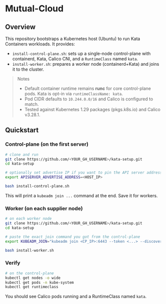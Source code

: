 # Mutual-Cloud

## Overview
This repository bootstraps a Kubernetes host (Ubuntu) to run Kata Containers workloads. It provides:
- `install-control-plane.sh`: sets up a single-node control-plane with containerd, Kata, Calico CNI, and a `RuntimeClass` named `kata`.
- `install-worker.sh`: prepares a worker node (containerd+Kata) and joins it to the cluster.

> Notes
> - Default container runtime remains **runc** for core control-plane pods. Kata is opt-in via `runtimeClassName: kata`.
> - Pod CIDR defaults to `10.244.0.0/16` and Calico is configured to match.
> - Tested against Kubernetes 1.29 packages (pkgs.k8s.io) and Calico v3.28.1.

## Quickstart

### Control-plane (on the first server)
```bash
# clone and run
git clone https://github.com/<YOUR_GH_USERNAME>/kata-setup.git
cd kata-setup

# optionally set advertise IP if you want to pin the API server address
export APISERVER_ADVERTISE_ADDRESS=<HOST_IP>

bash install-control-plane.sh
```
This will print a `kubeadm join ...` command at the end. Save it for workers.

### Worker (on each supplier node)
```bash
# on each worker node
git clone https://github.com/<YOUR_GH_USERNAME>/kata-setup.git
cd kata-setup

# paste the exact join command you got from the control-plane
export KUBEADM_JOIN="kubeadm join <CP_IP>:6443 --token <...> --discovery-token-ca-cert-hash sha256:<...>"

bash install-worker.sh
```

### Verify
```bash
# on the control-plane
kubectl get nodes -o wide
kubectl get pods -n kube-system
kubectl get runtimeclass
```
You should see Calico pods running and a RuntimeClass named `kata`.